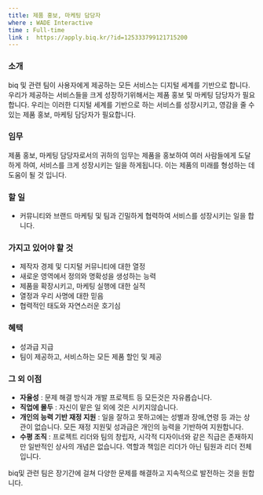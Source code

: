 ```yaml
---
title: 제품 홍보, 마케팅 담당자
where : WADE Interactive
time : Full-time
link :  https://apply.biq.kr/?id=125333799121715200
---
```

### 소개
biq 및 관련 팀이 사용자에게 제공하는 모든 서비스는 디지털 세계를 기반으로 합니다. 우리가 제공하는 서비스들을 크게 성장하기위해서는 제품 홍보 및 마케팅 담당자가 필요합니다.
우리는 이러한 디지털 세계를 기반으로 하는 서비스를 성장시키고, 영감을 줄 수 있는 제품 홍보, 마케팅 담당자가 필요합니다.

### 임무
제품 홍보, 마케팅 담당자로서의 귀하의 임무는 제품을 홍보하여 여러 사람들에게 도달하게 하여, 서비스를 크게 성장시키는 일을 하게됩니다. 이는 제품의 미래를 형성하는 데 도움이 될 것 입니다.

### 할 일
- 커뮤니티와 브랜드 마케팅 및 팀과 긴밀하게 협력하여 서비스를 성장시키는 일을 합니다. 

### 가지고 있어야 할 것
- 제작자 경제 및 디지털 커뮤니티에 대한 열정
- 새로운 영역에서 정의와 명확성을 생성하는 능력
- 제품을 확장시키고, 마케팅 실행에 대한 실적
- 열정과 우리 사명에 대한 믿음
- 협력적인 태도와 자연스러운 호기심

### 혜택
- 성과급 지급
- 팀이 제공하고, 서비스하는 모든 제품 할인 및 제공

### 그 외 이점
- **자율성** : 문제 해결 방식과 개발 프로젝트 등 모든것은 자유롭습니다.
- **직업에 몰두** : 자신이 맡은 일 외에 것은 시키지않습니다.
- **개인의 능력 기반 재정 지원** : 일을 잘하고 못하고에는 성별과 장애,연령 등 과는 상관이 없습니다. 모든 재정 지원및 성과급은 개인의 능력을 기반하여 지원합니다.
- **수평 조직** : 프로젝트 리더와 팀의 창립자, 시각적 디자이너와 같은 직급은 존재하지만 일반적인 상사의 개념은 없습니다. 역할과 책임은 리더가 아닌 팀원과 리더 전체입니다.

biq및 관련 팀은 장기간에 걸쳐 다양한 문제를 해결하고 지속적으로 발전하는 것을 원합니다.
